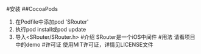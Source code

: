 #安装
##CocoaPods
1. 在Podfile中添加pod 'SRouter'
2. 执行pod install或pod update
3. 导入<SRouter/SRouter.h>
#介绍
SRouter是一个iOS中间件
#用法
请看项目中的demo
#许可证
使用MIT许可证，详情见LICENSE文件
